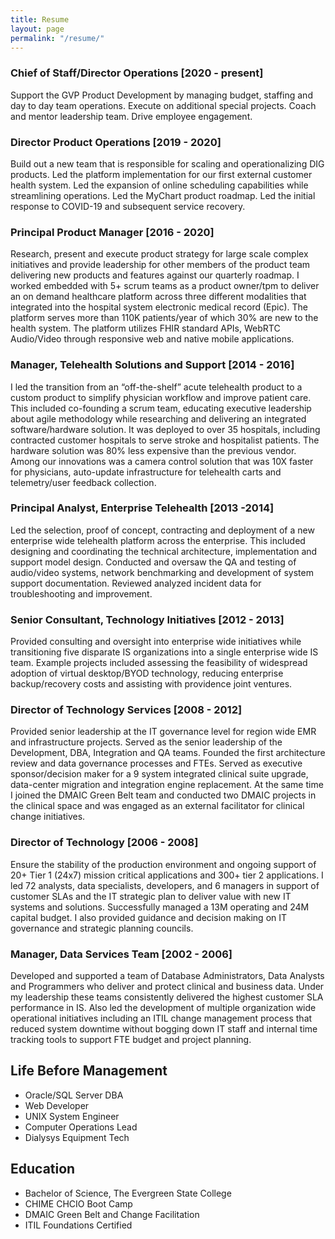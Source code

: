 ```yaml
---
title: Resume
layout: page
permalink: "/resume/"
---
```

### Chief of Staff/Director Operations [2020 - present]
Support the GVP Product Development by managing budget, staffing and day to day team operations.  Execute on additional special projects.  Coach and mentor leadership team.  Drive employee engagement.  

### Director Product Operations [2019 - 2020]
Build out a new team that is responsible for scaling and operationalizing DIG products.  Led the platform implementation for our first external customer health system.  Led the expansion of online scheduling capabilities while streamlining operations.  Led the MyChart product roadmap.  Led the initial response to COVID-19 and subsequent service recovery.

### Principal Product Manager [2016 - 2020]
Research, present and execute product strategy for large scale complex initiatives and provide leadership for other members of the product team delivering new products and features against our quarterly roadmap.  I worked embedded with 5+ scrum teams as a product owner/tpm to deliver an on demand healthcare platform across three different modalities that integrated into the hospital system electronic medical record (Epic).  The platform serves more than 110K patients/year of which 30% are new to the health system.  The platform utilizes FHIR standard APIs, WebRTC Audio/Video through responsive web and native mobile applications.

### Manager, Telehealth Solutions and Support [2014 - 2016]
I led the transition from an “off-the-shelf” acute telehealth product to a custom product to simplify physician workflow and improve patient care.  This included co-founding a scrum team, educating executive leadership about agile methodology while researching and delivering an integrated software/hardware solution.  It was deployed to over 35 hospitals, including contracted customer hospitals to serve stroke and hospitalist patients.  The hardware solution was 80% less expensive than the previous vendor.  Among our innovations was a camera control solution that was 10X faster for physicians, auto-update infrastructure for telehealth carts and telemetry/user feedback collection.

### Principal Analyst, Enterprise Telehealth [2013 -2014]
Led the selection, proof of concept, contracting and deployment of a new enterprise wide telehealth platform across the enterprise.  This included designing and coordinating the technical architecture, implementation and support model design.  Conducted and oversaw the QA and testing of audio/video systems, network benchmarking and development of system support documentation.  Reviewed analyzed incident data for troubleshooting and improvement.  

### Senior Consultant, Technology Initiatives [2012 - 2013]
Provided consulting and oversight into enterprise wide initiatives while transitioning five disparate IS organizations into a single enterprise wide IS team.  Example projects included assessing the feasibility of widespread adoption of virtual desktop/BYOD technology, reducing enterprise backup/recovery costs and assisting with providence joint ventures.

### Director of Technology Services [2008 - 2012]
Provided senior leadership at the IT governance level for region wide EMR and infrastructure projects.  Served as the senior leadership of the Development, DBA, Integration and QA teams.  Founded the first architecture review and data governance processes and FTEs.  Served as executive sponsor/decision maker for a 9 system integrated clinical suite upgrade, data-center migration and integration engine replacement.  At the same time I joined the DMAIC Green Belt team and conducted two DMAIC projects in the clinical space and was engaged as an external facilitator for clinical change initiatives.

### Director of Technology [2006 - 2008]
Ensure the stability of the production environment and ongoing support of 20+ Tier 1 (24x7) mission critical applications and 300+ tier 2 applications. I led 72 analysts, data specialists, developers, and 6 managers in support of customer SLAs and the IT strategic plan to deliver value with new IT systems and solutions.  Successfully managed a 13M operating and 24M capital budget.  I also provided guidance and decision making on IT governance and strategic planning councils.

### Manager, Data Services Team [2002 - 2006]
Developed and supported a team of Database Administrators, Data Analysts and Programmers who deliver and protect clinical and business data.  Under my leadership these teams consistently delivered the highest customer SLA performance in IS.  Also led the development of multiple organization wide operational initiatives including an ITIL change management process that reduced system downtime without bogging down IT staff and internal time tracking tools to support FTE budget and project planning.

## Life Before Management
* Oracle/SQL Server DBA
* Web Developer
* UNIX System Engineer
* Computer Operations Lead
* Dialysys Equipment Tech 

## Education
* Bachelor of Science, The Evergreen State College
* CHIME CHCIO Boot Camp
* DMAIC Green Belt and Change Facilitation
* ITIL Foundations Certified

